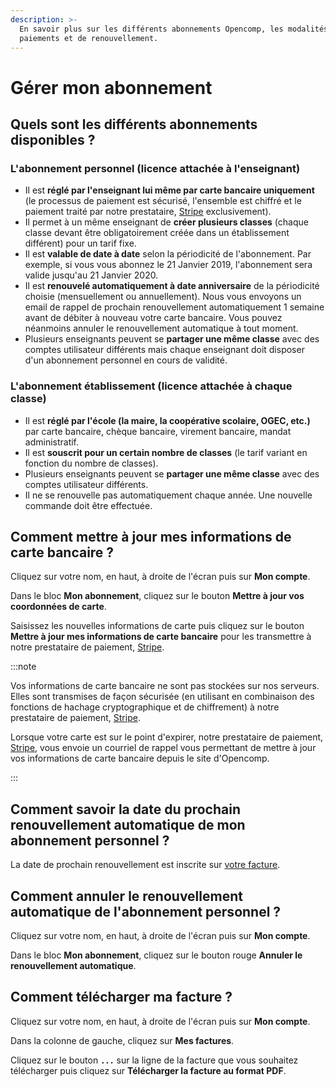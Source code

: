 ```yaml
---
description: >-
  En savoir plus sur les différents abonnements Opencomp, les modalités de
  paiements et de renouvellement.
---
```


# Gérer mon abonnement

## Quels sont les différents abonnements disponibles ?

### L'abonnement personnel (licence attachée à l'enseignant)

* Il est **réglé par l'enseignant lui même par carte bancaire uniquement** (le processus de paiement est sécurisé, l'ensemble est chiffré et le paiement traité par notre prestataire, [Stripe](https://stripe.com/fr) exclusivement).
* Il permet à un même enseignant de **créer plusieurs classes** (chaque classe devant être obligatoirement créée dans un établissement différent) pour un tarif fixe.
* Il est **valable de date à date** selon la périodicité de l'abonnement. Par exemple, si vous vous abonnez le 21 Janvier 2019, l'abonnement sera valide jusqu'au 21 Janvier 2020.
* Il est **renouvelé automatiquement à date anniversaire** de la périodicité choisie (mensuellement ou annuellement). Nous vous envoyons un email de rappel de prochain renouvellement automatiquement 1 semaine avant de débiter à nouveau votre carte bancaire. Vous pouvez néanmoins annuler le renouvellement automatique à tout moment.
* Plusieurs enseignants peuvent se **partager une même classe** avec des comptes utilisateur différents mais chaque enseignant doit disposer d'un abonnement personnel en cours de validité.

### L'abonnement établissement (licence attachée à chaque classe)

* Il est **réglé par l'école (la maire, la coopérative scolaire, OGEC, etc.)** par carte bancaire, chèque bancaire, virement bancaire, mandat administratif.
* Il est **souscrit pour un certain nombre de classes** (le tarif variant en fonction du nombre de classes).
* Plusieurs enseignants peuvent se **partager une même classe** avec des comptes utilisateur différents.
* Il ne se renouvelle pas automatiquement chaque année. Une nouvelle commande doit être effectuée. 

## Comment mettre à jour mes informations de carte bancaire ?

Cliquez sur votre nom, en haut, à droite de l'écran puis sur **Mon compte**.

Dans le bloc **Mon abonnement**, cliquez sur le bouton **Mettre à jour vos coordonnées de carte**.

Saisissez les nouvelles informations de carte puis cliquez sur le bouton **Mettre à jour mes informations de carte bancaire** pour les transmettre à notre prestataire de paiement, [Stripe](https://stripe.com/fr).

:::note

Vos informations de carte bancaire ne sont pas stockées sur nos serveurs. Elles sont transmises de façon sécurisée (en utilisant en combinaison des fonctions de hachage cryptographique et de chiffrement) à notre prestataire de paiement, [Stripe](https://stripe.com/fr).

Lorsque votre carte est sur le point d'expirer, notre prestataire de paiement, [Stripe](https://stripe.com/fr), vous envoie un courriel de rappel vous permettant de mettre à jour vos informations de carte bancaire depuis le site d'Opencomp.

:::


## Comment savoir la date du prochain renouvellement automatique de mon abonnement personnel ?

La date de prochain renouvellement est inscrite sur [votre facture](gerer-mon-abonnement.md#comment-telecharger-ma-facture).

## Comment annuler le renouvellement automatique de l'abonnement personnel ?

Cliquez sur votre nom, en haut, à droite de l'écran puis sur **Mon compte**.

Dans le bloc **Mon abonnement**, cliquez sur le bouton rouge **Annuler le renouvellement automatique**.

## Comment télécharger ma facture ?

Cliquez sur votre nom, en haut, à droite de l'écran puis sur **Mon compte**.

Dans la colonne de gauche, cliquez sur **Mes factures**.

Cliquez sur le bouton **`...`** sur la ligne de la facture que vous souhaitez télécharger puis cliquez sur **Télécharger la facture au format PDF**.
